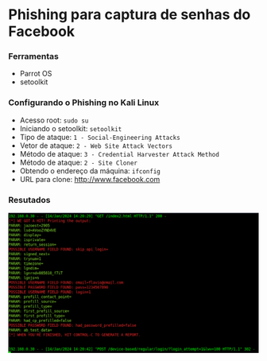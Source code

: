# Phishing para captura de senhas do Facebook

### Ferramentas

- Parrot OS
- setoolkit

### Configurando o Phishing no Kali Linux

- Acesso root: ``` sudo su ```
- Iniciando o setoolkit: ``` setoolkit ```
- Tipo de ataque: ``` 1 - Social-Engineering Attacks ```
- Vetor de ataque: ``` 2 - Web Site Attack Vectors ```
- Método de ataque: ```3 - Credential Harvester Attack Method ```
- Método de ataque: ```2 - Site Cloner ```
- Obtendo o endereço da máquina: ``` ifconfig ```
- URL para clone: http://www.facebook.com

### Resutados

![Alt text](./passwd.png "Optional title")